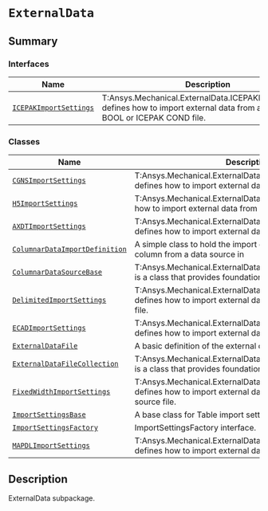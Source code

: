 # `ExternalData`

<a id="summary"></a>

## Summary

### Interfaces

| Name | Description |
|------------------------------------------------------------------------------------------------------------------------------------|-------------------------------------------------------------------------------------------------------------------------------------|
| [`ICEPAKImportSettings`](ICEPAKImportSettings.md#ansys.mechanical.stubs.v242.Ansys.Mechanical.ExternalData.ICEPAKImportSettings)   | T:Ansys.Mechanical.ExternalData.ICEPAKImportSettings defines how to import external data from an ICEPAK BOOL or ICEPAK COND file.   |

### Classes

| Name | Description |
|----------------------------------------------------------------------------------------------------------------------------------------------------------|------------------------------------------------------------------------------------------------------------------------------|
| [`CGNSImportSettings`](CGNSImportSettings.md#ansys.mechanical.stubs.v242.Ansys.Mechanical.ExternalData.CGNSImportSettings)                               | T:Ansys.Mechanical.ExternalData.CGNSImportSettings defines how to import external data from a CGNS file.                     |
| [`H5ImportSettings`](H5ImportSettings.md#ansys.mechanical.stubs.v242.Ansys.Mechanical.ExternalData.H5ImportSettings)                                     | T:Ansys.Mechanical.ExternalData.H5ImportSettings defines how to import external data from a H5 file.                         |
| [`AXDTImportSettings`](AXDTImportSettings.md#ansys.mechanical.stubs.v242.Ansys.Mechanical.ExternalData.AXDTImportSettings)                               | T:Ansys.Mechanical.ExternalData.AXDTImportSettings defines how to import external data from an AXDT file.                    |
| [`ColumnarDataImportDefinition`](ColumnarDataImportDefinition.md#ansys.mechanical.stubs.v242.Ansys.Mechanical.ExternalData.ColumnarDataImportDefinition) | A simple class to hold the import definitions for how a column from a data source in                                         |
| [`ColumnarDataSourceBase`](ColumnarDataSourceBase.md#ansys.mechanical.stubs.v242.Ansys.Mechanical.ExternalData.ColumnarDataSourceBase)                   | T:Ansys.Mechanical.ExternalData.ColumnarDataSourceBase is a class that provides foundational behavior for                    |
| [`DelimitedImportSettings`](DelimitedImportSettings.md#ansys.mechanical.stubs.v242.Ansys.Mechanical.ExternalData.DelimitedImportSettings)                | T:Ansys.Mechanical.ExternalData.DelimitedImportSettings defines how to import external data from a delimited source file.    |
| [`ECADImportSettings`](ECADImportSettings.md#ansys.mechanical.stubs.v242.Ansys.Mechanical.ExternalData.ECADImportSettings)                               | T:Ansys.Mechanical.ExternalData.ECADImportSettings defines how to import external data from an ECAD file.                    |
| [`ExternalDataFile`](ExternalDataFile.md#ansys.mechanical.stubs.v242.Ansys.Mechanical.ExternalData.ExternalDataFile)                                     | A basic definition of the external data file.                                                                                |
| [`ExternalDataFileCollection`](ExternalDataFileCollection.md#ansys.mechanical.stubs.v242.Ansys.Mechanical.ExternalData.ExternalDataFileCollection)       | T:Ansys.Mechanical.ExternalData.ExternalDataFileCollection is a class that provides foundational behavior for                |
| [`FixedWidthImportSettings`](FixedWidthImportSettings.md#ansys.mechanical.stubs.v242.Ansys.Mechanical.ExternalData.FixedWidthImportSettings)             | T:Ansys.Mechanical.ExternalData.FixedWidthImportSettings defines how to import external data from a fixed-width source file. |
| [`ImportSettingsBase`](ImportSettingsBase.md#ansys.mechanical.stubs.v242.Ansys.Mechanical.ExternalData.ImportSettingsBase)                               | A base class for Table import settings.                                                                                      |
| [`ImportSettingsFactory`](ImportSettingsFactory.md#ansys.mechanical.stubs.v242.Ansys.Mechanical.ExternalData.ImportSettingsFactory)                      | ImportSettingsFactory interface.                                                                                             |
| [`MAPDLImportSettings`](MAPDLImportSettings.md#ansys.mechanical.stubs.v242.Ansys.Mechanical.ExternalData.MAPDLImportSettings)                            | T:Ansys.Mechanical.ExternalData.MAPDLImportSettings defines how to import external data from a MAPDL CDB file.               |

<a id="description"></a>

## Description

ExternalData subpackage.

<!-- !! processed by numpydoc !! -->

